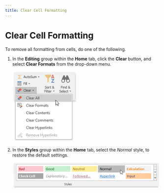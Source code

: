 ```yaml
---
title: Clear Cell Formatting
---
```

# Clear Cell Formatting
To remove all formatting from cells, do one of the following.
1. In the **Editing** group within the **Home** tab, click the **Clear** button, and select **Clear Formats** from the drop-down menu.
	
	![ClearFormats.png](../../../images/Img21143.png)
2. In the **Styles** group within the **Home** tab, select the _Normal_ style, to restore the default settings.
	
	![NormalStyle.png](../../../images/Img21223.png)
